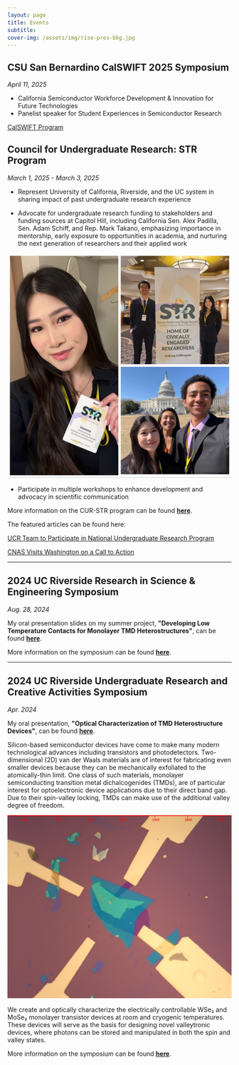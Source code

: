 ```yaml
---
layout: page
title: Events
subtitle: 
cover-img: /assets/img/rise-pres-bkg.jpg
---
```

## CSU San Bernardino CalSWIFT 2025 Symposium
*April 11, 2025*
  
- California Semiconductor Workforce Development & Innovation for Future Technologies
- Panelist speaker for Student Experiences in Semiconductor Research

[CalSWIFT Program](assets/files/calswift-program.pdf)

## Council for Undergraduate Research: STR Program
*March 1, 2025 - March 3, 2025*

- Represent University of California, Riverside, and the UC system in sharing impact of past undergraduate research experience 

- Advocate for undergraduate research funding to stakeholders and funding sources at Capitol Hill, including California Sen. Alex Padilla, Sen. Adam Schiff, and Rep. Mark Takano, emphasizing importance in mentorship, early exposure to opportunities in academia, and nurturing the next generation of researchers and their applied work

![CUR](assets/img/str-cur.jpg)

- Participate in multiple workshops to enhance development and advocacy in scientific communication

More information on the CUR-STR program can be found [**here**](https://www.cur.org/events-services/str-program/).

The featured articles can be found here:

 [UCR Team to Participate in National Undergraduate Research Program](https://insideucr.ucr.edu/awards/2024/10/16/ucr-team-participate-national-undergraduate-research-program)

 [CNAS Visits Washington on a Call to Action](https://cnas.ucr.edu/news/2025/03/20/cnas-visits-washington-call-action)

---
## 2024 UC Riverside Research in Science & Engineering Symposium
*Aug. 28, 2024*

My oral presentation slides on my summer project, **"Developing Low Temperature Contacts for Monolayer TMD Heterostructures"**, can be found [**here**](assets/files/Vanessa-Kwong-RISE-Oral-Presentation.pdf).

More information on the symposium can be found [**here**](https://rise.ucr.edu/2024-risemarc-symposium).

---

## 2024 UC Riverside Undergraduate Research and Creative Activities Symposium
*Apr. 2024*

My oral presentation, **"Optical Characterization of TMD Heterostructure Devices"**, can be found [**here**](https://www.youtube.com/watch?v=1-5c_JY-Y90).

Silicon-based semiconductor devices have come to make many modern technological advances including transistors and photodetectors. Two-dimensional (2D) van der Waals materials are of interest for fabricating even smaller devices because they can be mechanically exfoliated to the atomically-thin limit. One class of such materials, monolayer semiconducting transition metal dichalcogenides (TMDs), are of particular interest for optoelectronic device applications due to their direct band gap. Due to their spin-valley locking, TMDs can make use of the additional valley degree of freedom.

![Monolayer WSe2 Device](assets/img/ugrs-dev.jpg)

We create and optically characterize the electrically controllable WSe₂ and MoSe₂ monolayer transistor devices at room and cryogenic temperatures. These devices will serve as the basis for designing novel valleytronic devices, where photons can be stored and manipulated in both the spin and valley states.

More information on the symposium can be found [**here**](https://engage.ucr.edu/research/symposium).
